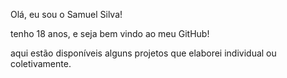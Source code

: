 Olá, eu sou o Samuel Silva! 

tenho 18 anos, e seja bem vindo ao meu GitHub!

aqui estão disponíveis alguns projetos que elaborei individual ou coletivamente.
